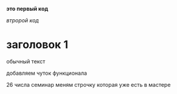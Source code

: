 **это первый код**

*втророй код*

# заголовок 1

обычный текст

добавляем чуток функционала


26 числа семинар
меням строчку которая уже есть в мастере

